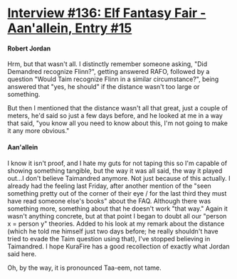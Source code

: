 # [Interview #136: Elf Fantasy Fair - Aan'allein, Entry #15](https://www.theoryland.com/intvmain.php?i=136#15)

#### Robert Jordan

Hrm, but that wasn't all. I distinctly remember someone asking, "Did Demandred recognize Flinn?", getting answered RAFO, followed by a question "Would Taim recognize Flinn in a similar circumstance?", being answered that "yes, he should" if the distance wasn't too large or something.

But then I mentioned that the distance wasn't all that great, just a couple of meters, he'd said so just a few days before, and he looked at me in a way that said, "you know all you need to know about this, I'm not going to make it any more obvious."

#### Aan'allein

I know it isn't proof, and I hate my guts for not taping this so I'm capable of showing something tangible, but the way it was all said, the way it played out...I don't believe Taimandred anymore. Not just because of this actually. I already had the feeling last Friday, after another mention of the "seen something pretty out of the corner of their eye / for the last third they must have read someone else's books" about the FAQ. Although there was something more, something about that he doesn't work "that way." Again it wasn't anything concrete, but at that point I began to doubt all our "person x = person y" theories. Added to his look at my remark about the distance (which he told me himself just two days before; he really shouldn't have tried to evade the Taim question using that), I've stopped believing in Taimandred. I hope KuraFire has a good recollection of exactly what Jordan said here.

Oh, by the way, it is pronounced Taa-eem, not tame.

